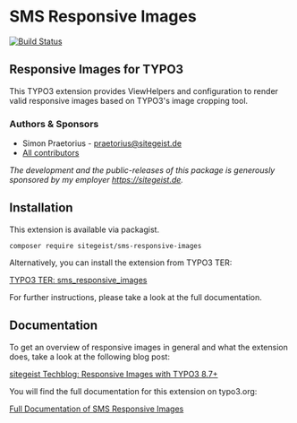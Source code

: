 # SMS Responsive Images

[![Build Status](https://travis-ci.org/sitegeist/sms-responsive-images.svg?branch=master)](https://travis-ci.org/sitegeist/sms-responsive-images)

## Responsive Images for TYPO3

This TYPO3 extension provides ViewHelpers and configuration to render valid
responsive images based on TYPO3's image cropping tool.

### Authors & Sponsors

* Simon Praetorius - praetorius@sitegeist.de
* [All contributors](https://github.com/sitegeist/sms-responsive-images/graphs/contributors)

*The development and the public-releases of this package is generously sponsored
by my employer https://sitegeist.de.*

## Installation

This extension is available via packagist.

    composer require sitegeist/sms-responsive-images

Alternatively, you can install the extension from TYPO3 TER:

[TYPO3 TER: sms_responsive_images](https://typo3.org/extensions/repository/view/sms_responsive_images)

For further instructions, please take a look at the full documentation.

## Documentation

To get an overview of responsive images in general and what the extension does, take a
look at the following blog post:

[sitegeist Techblog: Responsive Images with TYPO3 8.7+](https://sitegeist.de/blog/typo3-blog/responsive-images-with-typo3-8-7.html)

You will find the full documentation for this extension on typo3.org:

[Full Documentation of SMS Responsive Images](https://docs.typo3.org/p/sitegeist/sms-responsive-images/master/en-us/)

